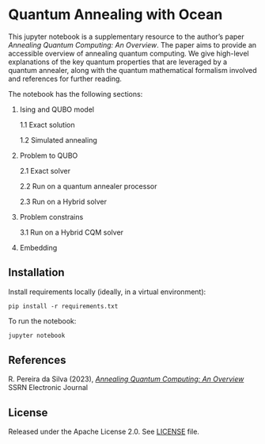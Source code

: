 <!--- [![Open in Leap IDE](https://cdn-assets.cloud.dwavesys.com/shared/latest/badges/leapide.svg)](  https://ide.dwavesys.io/#https://github.com/dwave-examples/factoring-notebook)[![Linux/Mac/Windows build status](  https://circleci.com/gh/dwave-examples/factoring-notebook.svg?style=shield)](  https://circleci.com/gh/dwave-examples/factoring-notebook) --->

# Quantum Annealing with Ocean

This jupyter notebook is a supplementary resource to the author’s paper _Annealing Quantum Computing: An Overview_. The paper aims to provide an accessible overview of annealing quantum computing. We give high-level explanations of the key quantum properties that are leveraged by a quantum annealer, along with the quantum mathematical formalism involved and references for further reading.

The notebook has the following sections:

   1. Ising and QUBO model
   
       1.1 Exact solution
       
       1.2 Simulated annealing
       
   2. Problem to QUBO
       
       2.1 Exact solver
       
       2.2 Run on a quantum annealer processor
       
       2.3 Run on a Hybrid solver

   3. Problem constrains
   
       3.1 Run on a Hybrid CQM solver
   
   4. Embedding


## Installation

<!--- You can run this example [in the Leap IDE](https://ide.dwavesys.io/#https://github.com/dwave-examples). --->

Install requirements locally (ideally, in a virtual environment):

    pip install -r requirements.txt

<!--- ## Usage

To enable notebook extensions[^1]:

```bash
jupyter contrib nbextension install --sys-prefix
jupyter nbextension enable toc2/main
jupyter nbextension enable exercise/main
jupyter nbextension enable exercise2/main
jupyter nbextension enable python-markdown/main

``` --->


To run the notebook:

```bash
jupyter notebook
```

<!--- [^1]: Leap's IDE, which runs VS Code, does not support all notebook extensions. --->

## References

R. Pereira da Silva (2023), [_Annealing Quantum Computing: An Overview_](https://papers.ssrn.com/sol3/papers.cfm?abstract_id=4501788) SSRN Electronic Journal

## License

Released under the Apache License 2.0. See [LICENSE](LICENSE.md) file.
